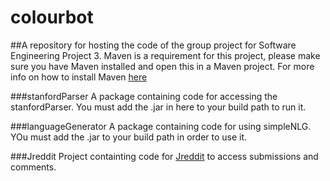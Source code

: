 # colourbot
##A repository for hosting the code of the group project for Software Engineering Project 3.
Maven is a requirement for this project, please make sure you have Maven installed and open this in a Maven project.
For more info on how to install Maven [here](http://stackoverflow.com/questions/8620127/maven-in-eclipse-step-by-step-installation)

###stanfordParser
A package containing code for accessing the stanfordParser. You must add the .jar in here to your build path to run it.

###languageGenerator
A package containing code for using simpleNLG. YOu must add the .jar to your build path in order to use it.

###Jreddit
Project containting code for [Jreddit](https://github.com/karan/jReddit) to access submissions and comments.
